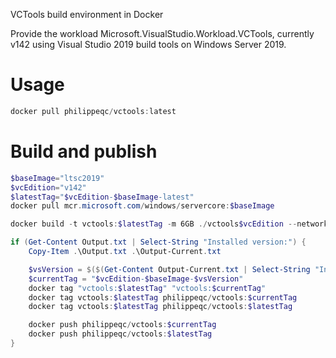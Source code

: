 
VCTools build environment in Docker

Provide the workload Microsoft.VisualStudio.Workload.VCTools, currently v142 using Visual Studio 2019 build tools on Windows Server 2019.

# Usage

```powershell
docker pull philippeqc/vctools:latest
```

# Build and publish

```powershell
$baseImage="ltsc2019"
$vcEdition="v142"
$latestTag="$vcEdition-$baseImage-latest"
docker pull mcr.microsoft.com/windows/servercore:$baseImage

docker build -t vctools:$latestTag -m 6GB ./vctools$vcEdition --network "Default Switch" | Tee-Object .\Output.txt

if (Get-Content Output.txt | Select-String "Installed version:") {
    Copy-Item .\Output.txt .\Output-Current.txt

    $vsVersion = $($(Get-Content Output-Current.txt | Select-String "Installed version:") -Split ":")[-1]
    $currentTag = "$vcEdition-$baseImage-$vsVersion"
    docker tag "vctools:$latestTag" "vctools:$currentTag"
    docker tag vctools:$latestTag philippeqc/vctools:$currentTag
    docker tag vctools:$latestTag philippeqc/vctools:$latestTag

    docker push philippeqc/vctools:$currentTag
    docker push philippeqc/vctools:$latestTag
}
```
